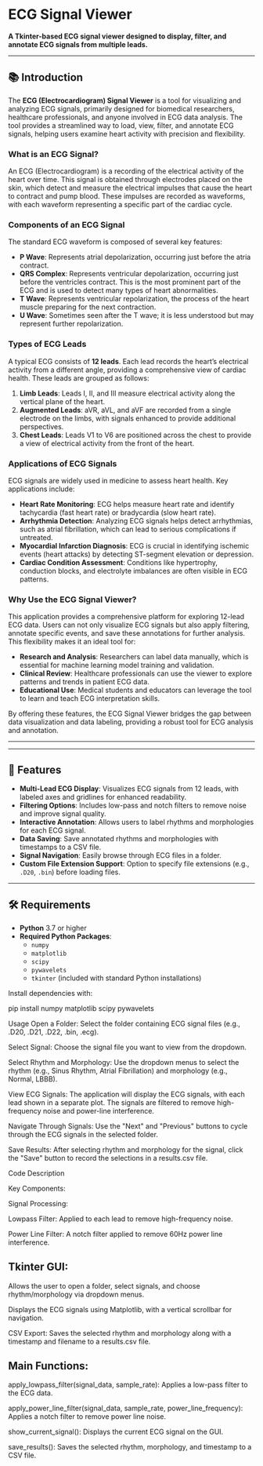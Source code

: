 # ECG Signal Viewer

**A Tkinter-based ECG signal viewer designed to display, filter, and annotate ECG signals from multiple leads.**

---
## 📚 Introduction

The **ECG (Electrocardiogram) Signal Viewer** is a tool for visualizing and analyzing ECG signals, primarily designed for biomedical researchers, healthcare professionals, and anyone involved in ECG data analysis. The tool provides a streamlined way to load, view, filter, and annotate ECG signals, helping users examine heart activity with precision and flexibility. 

### What is an ECG Signal?

An ECG (Electrocardiogram) is a recording of the electrical activity of the heart over time. This signal is obtained through electrodes placed on the skin, which detect and measure the electrical impulses that cause the heart to contract and pump blood. These impulses are recorded as waveforms, with each waveform representing a specific part of the cardiac cycle.

### Components of an ECG Signal

The standard ECG waveform is composed of several key features:

- **P Wave**: Represents atrial depolarization, occurring just before the atria contract.
- **QRS Complex**: Represents ventricular depolarization, occurring just before the ventricles contract. This is the most prominent part of the ECG and is used to detect many types of heart abnormalities.
- **T Wave**: Represents ventricular repolarization, the process of the heart muscle preparing for the next contraction.
- **U Wave**: Sometimes seen after the T wave; it is less understood but may represent further repolarization.

### Types of ECG Leads

A typical ECG consists of **12 leads**. Each lead records the heart’s electrical activity from a different angle, providing a comprehensive view of cardiac health. These leads are grouped as follows:

1. **Limb Leads**: Leads I, II, and III measure electrical activity along the vertical plane of the heart.
2. **Augmented Leads**: aVR, aVL, and aVF are recorded from a single electrode on the limbs, with signals enhanced to provide additional perspectives.
3. **Chest Leads**: Leads V1 to V6 are positioned across the chest to provide a view of electrical activity from the front of the heart.

### Applications of ECG Signals

ECG signals are widely used in medicine to assess heart health. Key applications include:

- **Heart Rate Monitoring**: ECG helps measure heart rate and identify tachycardia (fast heart rate) or bradycardia (slow heart rate).
- **Arrhythmia Detection**: Analyzing ECG signals helps detect arrhythmias, such as atrial fibrillation, which can lead to serious complications if untreated.
- **Myocardial Infarction Diagnosis**: ECG is crucial in identifying ischemic events (heart attacks) by detecting ST-segment elevation or depression.
- **Cardiac Condition Assessment**: Conditions like hypertrophy, conduction blocks, and electrolyte imbalances are often visible in ECG patterns.

### Why Use the ECG Signal Viewer?

This application provides a comprehensive platform for exploring 12-lead ECG data. Users can not only visualize ECG signals but also apply filtering, annotate specific events, and save these annotations for further analysis. This flexibility makes it an ideal tool for:

- **Research and Analysis**: Researchers can label data manually, which is essential for machine learning model training and validation.
- **Clinical Review**: Healthcare professionals can use the viewer to explore patterns and trends in patient ECG data.
- **Educational Use**: Medical students and educators can leverage the tool to learn and teach ECG interpretation skills.

By offering these features, the ECG Signal Viewer bridges the gap between data visualization and data labeling, providing a robust tool for ECG analysis and annotation.

---



---

## 🌟 Features

- **Multi-Lead ECG Display**: Visualizes ECG signals from 12 leads, with labeled axes and gridlines for enhanced readability.
- **Filtering Options**: Includes low-pass and notch filters to remove noise and improve signal quality.
- **Interactive Annotation**: Allows users to label rhythms and morphologies for each ECG signal.
- **Data Saving**: Save annotated rhythms and morphologies with timestamps to a CSV file.
- **Signal Navigation**: Easily browse through ECG files in a folder.
- **Custom File Extension Support**: Option to specify file extensions (e.g., `.D20`, `.bin`) before loading files.

---

## 🛠 Requirements

- **Python** 3.7 or higher
- **Required Python Packages**:
  - `numpy`
  - `matplotlib`
  - `scipy`
  - `pywavelets`
  - `tkinter` (included with standard Python installations)

Install dependencies with:


pip install numpy matplotlib scipy pywavelets


Usage
Open a Folder: Select the folder containing ECG signal files (e.g., .D20, .D21, .D22, .bin, .ecg).

Select Signal: Choose the signal file you want to view from the dropdown.

Select Rhythm and Morphology: Use the dropdown menus to select the rhythm (e.g., Sinus Rhythm, Atrial Fibrillation) and morphology (e.g., Normal, LBBB).

View ECG Signals: The application will display the ECG signals, with each lead shown in a separate plot. The signals are filtered to remove high-frequency noise and power-line interference.

Navigate Through Signals: Use the "Next" and "Previous" buttons to cycle through the ECG signals in the selected folder.

Save Results: After selecting rhythm and morphology for the signal, click the "Save" button to record the selections in a results.csv file.


Code Description

Key Components:

Signal Processing:

Lowpass Filter: Applied to each lead to remove high-frequency noise.

Power Line Filter: A notch filter applied to remove 60Hz power line interference.

## Tkinter GUI:

Allows the user to open a folder, select signals, and choose rhythm/morphology via dropdown menus.

Displays the ECG signals using Matplotlib, with a vertical scrollbar for navigation.

CSV Export: Saves the selected rhythm and morphology along with a timestamp and filename to a results.csv file.

## Main Functions:

apply_lowpass_filter(signal_data, sample_rate): Applies a low-pass filter to the ECG data.

apply_power_line_filter(signal_data, sample_rate, power_line_frequency): Applies a notch filter to remove power line noise.

show_current_signal(): Displays the current ECG signal on the GUI.

save_results(): Saves the selected rhythm, morphology, and timestamp to a CSV file.

